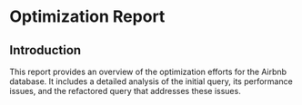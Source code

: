 # Optimization Report

## Introduction

This report provides an overview of the optimization efforts for the Airbnb database. It includes a detailed analysis of the initial query, its performance issues, and the refactored query that addresses these issues.
